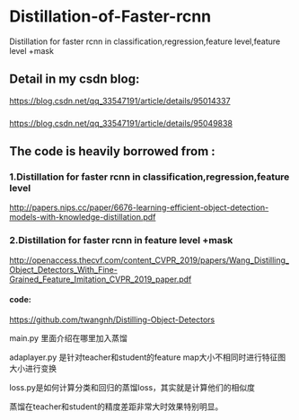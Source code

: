 # Distillation-of-Faster-rcnn
Distillation for faster rcnn in classification,regression,feature level,feature level +mask

## Detail in my csdn blog:
https://blog.csdn.net/qq_33547191/article/details/95014337
###
https://blog.csdn.net/qq_33547191/article/details/95049838

## The code is heavily borrowed from :

### 1.Distillation for faster rcnn in classification,regression,feature level
http://papers.nips.cc/paper/6676-learning-efficient-object-detection-models-with-knowledge-distillation.pdf


### 2.Distillation for faster rcnn in feature level +mask

http://openaccess.thecvf.com/content_CVPR_2019/papers/Wang_Distilling_Object_Detectors_With_Fine-Grained_Feature_Imitation_CVPR_2019_paper.pdf

#### code:
 https://github.com/twangnh/Distilling-Object-Detectors
 
 
 main.py 里面介绍在哪里加入蒸馏
 
 adaplayer.py 是针对teacher和student的feature map大小不相同时进行特征图大小进行变换
 
 loss.py是如何计算分类和回归的蒸馏loss，其实就是计算他们的相似度
 
 蒸馏在teacher和student的精度差距非常大时效果特别明显。
 
